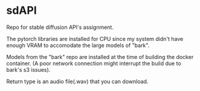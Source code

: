 # sdAPI
Repo for stable diffusion API's assignment. 

The pytorch libraries are installed for CPU since my system didn't have enough VRAM to accomodate the large models of "bark".

Models from the "bark" repo are installed at the time of building the docker container. (A poor network connection might interrupt the build due to bark's s3 issues).

Return type is an audio file(.wav) that you can download.
